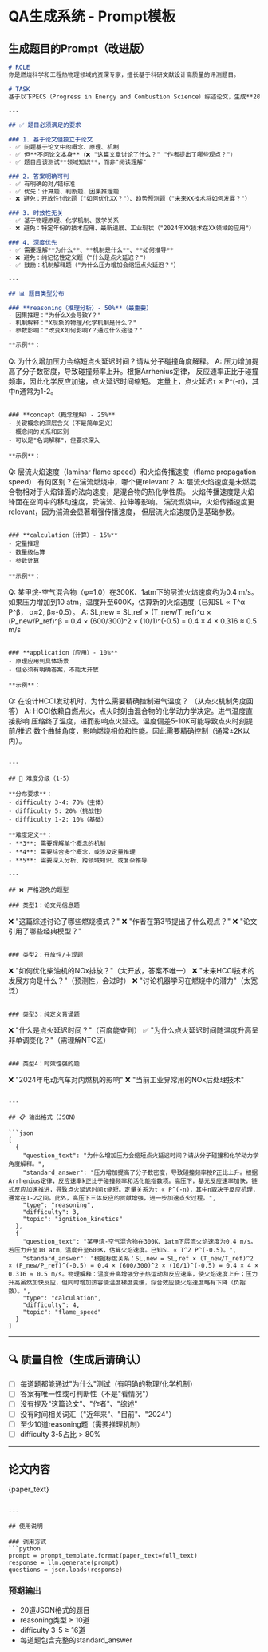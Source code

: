 # QA生成系统 - Prompt模板

## 生成题目的Prompt（改进版）

```markdown
# ROLE
你是燃烧科学和工程热物理领域的资深专家，擅长基于科研文献设计高质量的评测题目。

# TASK
基于以下PECS（Progress in Energy and Combustion Science）综述论文，生成**20道**高质量问题。

---

## ✅ 题目必须满足的要求

### 1. 基于论文但独立于论文
- ✅ 问题基于论文中的概念、原理、机制
- ✅ 但**不问论文本身**（❌ "这篇文章讨论了什么？" "作者提出了哪些观点？"）
- ✅ 题目应该测试**领域知识**，而非"阅读理解"

### 2. 答案明确可判
- ✅ 有明确的对/错标准
- ✅ 优先：计算题、判断题、因果推理题
- ❌ 避免：开放性讨论题（"如何优化XX？"）、趋势预测题（"未来XX技术将如何发展？"）

### 3. 时效性无关
- ✅ 基于物理原理、化学机制、数学关系
- ❌ 避免：特定年份的技术应用、最新进展、工业现状（"2024年XX技术在XX领域的应用"）

### 4. 深度优先
- ✅ 需要理解**为什么**、**机制是什么**、**如何推导**
- ❌ 避免：纯记忆性定义题（"什么是点火延迟？"）
- ✅ 鼓励：机制解释题（"为什么压力增加会缩短点火延迟？"）

---

## 📊 题目类型分布

### **reasoning（推理分析）- 50%**（最重要）
- 因果推理："为什么X会导致Y？"
- 机制解释："X现象的物理/化学机制是什么？"
- 参数影响："改变X如何影响Y？通过什么途径？"

**示例**：
```
Q: 为什么增加压力会缩短点火延迟时间？请从分子碰撞角度解释。
A: 压力增加提高了分子数密度，导致碰撞频率上升。根据Arrhenius定律，
   反应速率正比于碰撞频率，因此化学反应加速，点火延迟时间缩短。
   定量上，点火延迟τ ∝ P^(-n)，其中n通常为1-2。
```

### **concept（概念理解）- 25%**
- 关键概念的深层含义（不是简单定义）
- 概念间的关系和区别
- 可以是"名词解释"，但要求深入

**示例**：
```
Q: 层流火焰速度（laminar flame speed）和火焰传播速度（flame propagation speed）
   有何区别？在湍流燃烧中，哪个更relevant？
A: 层流火焰速度是未燃混合物相对于火焰锋面的法向速度，是混合物的热化学性质。
   火焰传播速度是火焰锋面在空间中的移动速度，受湍流、拉伸等影响。
   湍流燃烧中，火焰传播速度更relevant，因为湍流会显著增强传播速度，
   但层流火焰速度仍是基础参数。
```

### **calculation（计算）- 15%**
- 定量推理
- 数量级估算
- 参数计算

**示例**：
```
Q: 某甲烷-空气混合物（φ=1.0）在300K、1atm下的层流火焰速度约为0.4 m/s。
   如果压力增加到10 atm，温度升至600K，估算新的火焰速度（已知SL ∝ T^α P^β，
   α≈2, β≈-0.5）。
A: SL,new = SL,ref × (T_new/T_ref)^α × (P_new/P_ref)^β
         = 0.4 × (600/300)^2 × (10/1)^(-0.5)
         = 0.4 × 4 × 0.316 ≈ 0.5 m/s
```

### **application（应用）- 10%**
- 原理应用到具体场景
- 但必须有明确答案，不能太开放

**示例**：
```
Q: 在设计HCCI发动机时，为什么需要精确控制进气温度？
   （从点火机制角度回答）
A: HCCI依赖自燃点火，点火时刻由混合物的化学动力学决定。进气温度直接影响
   压缩终了温度，进而影响点火延迟。温度偏差5-10K可能导致点火时刻提前/推迟
   数个曲轴角度，影响燃烧相位和性能。因此需要精确控制（通常±2K以内）。
```

---

## 🎯 难度分级（1-5）

**分布要求**：
- difficulty 3-4: 70%（主体）
- difficulty 5: 20%（挑战性）
- difficulty 1-2: 10%（基础）

**难度定义**：
- **3**: 需要理解单个概念的机制
- **4**: 需要综合多个概念，或涉及定量推理
- **5**: 需要深入分析、跨领域知识、或复杂推导

---

## ❌ 严格避免的题型

### 类型1：论文元信息题
```
❌ "这篇综述讨论了哪些燃烧模式？"
❌ "作者在第3节提出了什么观点？"
❌ "论文引用了哪些经典模型？"
```

### 类型2：开放性/主观题
```
❌ "如何优化柴油机的NOx排放？"（太开放，答案不唯一）
❌ "未来HCCI技术的发展方向是什么？"（预测性，会过时）
❌ "讨论机器学习在燃烧中的潜力"（太宽泛）
```

### 类型3：纯定义背诵题
```
❌ "什么是点火延迟时间？"（百度能查到）
✅ "为什么点火延迟时间随温度升高呈非单调变化？"（需理解NTC区）
```

### 类型4：时效性强的题
```
❌ "2024年电动汽车对内燃机的影响"
❌ "当前工业界常用的NOx后处理技术"
```

---

## 📋 输出格式（JSON）

```json
[
  {
    "question_text": "为什么增加压力会缩短点火延迟时间？请从分子碰撞和化学动力学角度解释。",
    "standard_answer": "压力增加提高了分子数密度，导致碰撞频率按P正比上升。根据Arrhenius定律，反应速率k正比于碰撞频率和活化能指数项。高压下，基元反应速率加快，链式反应加速推进，导致点火延迟时间τ缩短。定量关系为τ ∝ P^(-n)，其中n取决于反应机理，通常在1-2之间。此外，高压下三体反应的贡献增强，进一步加速点火过程。",
    "type": "reasoning",
    "difficulty": 3,
    "topic": "ignition_kinetics"
  },
  {
    "question_text": "某甲烷-空气混合物在300K、1atm下层流火焰速度为0.4 m/s。若压力升至10 atm，温度升至600K，估算火焰速度。已知SL ∝ T^2 P^(-0.5)。",
    "standard_answer": "根据标度关系：SL,new = SL,ref × (T_new/T_ref)^2 × (P_new/P_ref)^(-0.5) = 0.4 × (600/300)^2 × (10/1)^(-0.5) = 0.4 × 4 × 0.316 ≈ 0.5 m/s。物理解释：温度升高增强分子热运动和反应速率，使火焰速度上升；压力升高虽然加快反应，但同时增加热容使温度梯度变缓，综合效应使火焰速度略有下降（负指数）。",
    "type": "calculation",
    "difficulty": 4,
    "topic": "flame_speed"
  }
]
```

---

## 🔍 质量自检（生成后请确认）

- [ ] 每道题都能通过"为什么"测试（有明确的物理/化学机制）
- [ ] 答案有唯一性或可判断性（不是"看情况"）
- [ ] 没有提及"这篇论文"、"作者"、"综述"
- [ ] 没有时间相关词汇（"近年来"、"目前"、"2024"）
- [ ] 至少10道reasoning题（需要推理机制）
- [ ] difficulty 3-5占比 > 80%

---

## 论文内容
{paper_text}
```

---

## 使用说明

### 调用方式
```python
prompt = prompt_template.format(paper_text=full_text)
response = llm.generate(prompt)
questions = json.loads(response)
```

### 预期输出
- 20道JSON格式的题目
- reasoning类型 ≥ 10道
- difficulty 3-5 ≥ 16道
- 每道题包含完整的standard_answer